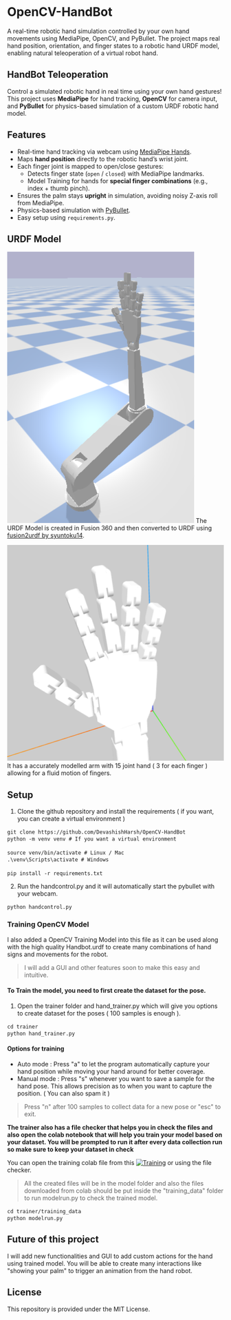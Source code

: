 # OpenCV-HandBot

A real-time robotic hand simulation controlled by your own hand movements using MediaPipe, OpenCV, and PyBullet. The project maps real hand position, orientation, and finger states to a robotic hand URDF model, enabling natural teleoperation of a virtual robot hand.

## HandBot Teleoperation

Control a simulated robotic hand in real time using your own hand gestures!  
This project uses **MediaPipe** for hand tracking, **OpenCV** for camera input, and **PyBullet** for physics-based simulation of a custom URDF robotic hand model.

## Features

- Real-time hand tracking via webcam using [MediaPipe Hands](https://developers.google.com/mediapipe/solutions/vision/hand_landmarker).
- Maps **hand position** directly to the robotic hand’s wrist joint.
- Each finger joint is mapped to open/close gestures:
  - Detects finger state (`open` / `closed`) with MediaPipe landmarks.
  - Model Training for hands for  **special finger combinations** (e.g., index + thumb pinch).
- Ensures the palm stays **upright** in simulation, avoiding noisy Z-axis roll from MediaPipe.
- Physics-based simulation with [PyBullet](https://pybullet.org/wordpress/).
- Easy setup using `requirements.py`.

## URDF Model
![HandBot](assets/handbot.png)
The URDF Model is created in Fusion 360 and then converted to URDF using [fusion2urdf by syuntoku14](https://github.com/syuntoku14/fusion2urdf).

![HandBot Hand](assets/handbothand.png)
It has a accurately modelled arm with 15 joint hand ( 3 for each finger ) allowing for a fluid motion of fingers.


## Setup
1. Clone the github repository and install the requirements ( if you want, you can create a virtual environment )
```
git clone https://github.com/DevashishHarsh/OpenCV-HandBot
python -m venv venv # If you want a virtual environment

source venv/bin/activate # Linux / Mac
.\venv\Scripts\activate # Windows

pip install -r requirements.txt
```
2. Run the handcontrol.py and it will automatically start the pybullet with your webcam.
```
python handcontrol.py
```

### Training OpenCV Model

I also added a OpenCV Training Model into this file as it can be used along with the high quality Handbot.urdf to create many combinations of hand signs and movements for the robot.
> I will add a GUI and other features soon to make this easy and intuitive.

#### To Train the model, you need to first create the dataset for the pose.
1. Open the trainer folder and hand_trainer.py which will give you options to create dataset for the poses ( 100 samples is enough ).
```
cd trainer
python hand_trainer.py
```
#### Options for training
- Auto mode : Press "a" to let the program automatically capture your hand position while moving your hand around for better coverage.
- Manual mode : Press "s" whenever you want to save a sample for the hand pose. This allows precision as to when you want to capture the position. ( You can also spam it )

> Press "n" after 100 samples to collect data for a new pose or "esc" to exit.

**The trainer also has a file checker that helps you in check the files and also open the colab notebook that will help you train your model based on your dataset. You will be prompted to run it after every data collection run so make sure to keep your dataset in check**

You can open the training colab file from this [![Training](https://colab.research.google.com/assets/colab-badge.svg)](https://colab.research.google.com/github/DevashishHarsh/OpenCV-HandBot/blob/main/Train_Hand_Model.ipynb) or using the file checker.
> All the created files will be in the model folder and also the files downloaded from colab should be put inside the "training_data" folder to run modelrun.py to check the trained model.
```
cd trainer/training_data
python modelrun.py
```
## Future of this project
I will add new functionalities and GUI to add custom actions for the hand using trained model. You will be able to create many interactions like "showing your palm" to trigger an animation from the hand robot.

## License
This repository is provided under the MIT License.



